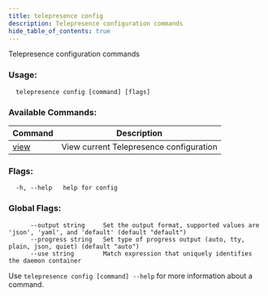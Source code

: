 ```yaml
---
title: telepresence config
description: Telepresence configuration commands
hide_table_of_contents: true
---
```


Telepresence configuration commands

### Usage:
```
  telepresence config [command] [flags]
```

### Available Commands:
| Command | Description |
|---------|-------------|
| [view](telepresence_config_view) | View current Telepresence configuration |

### Flags:
```
  -h, --help   help for config
```

### Global Flags:
```
      --output string     Set the output format, supported values are 'json', 'yaml', and 'default' (default "default")
      --progress string   Set type of progress output (auto, tty, plain, json, quiet) (default "auto")
      --use string        Match expression that uniquely identifies the daemon container
```

Use `telepresence config [command] --help` for more information about a command.
